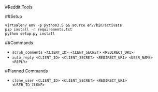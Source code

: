 #Reddit Tools

##Setup
```
virtualenv env -p python3.5 && source env/bin/activate
pip install -r requirements.txt
python setup.py install
```

##Commands

* `scrub_comments <CLIENT_ID> <CLENT_SECRET> <REDIRECT_URI>`
* `auto_reply <CLIENT_ID> <CLIENT_SECRET> <REDIRECT_URI> <USER_NAME> <REPLY>`

#Planned Commands

* `clone_user <CLIENT_ID> <CLIENT_SECRET> <REDIRECT_URI> <USER_TO_CLONE>`
